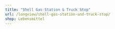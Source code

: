 ```yaml
---
title: "Shell Gas Station & Truck Stop"
url: /longview/shell-gas-station-und-truck-stop/
shop: Lebensmittel
---
```

